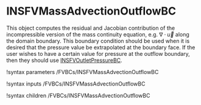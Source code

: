 # INSFVMassAdvectionOutflowBC

This object computes the residual and Jacobian contribution of the
incompressible version of the mass continuity equation, e.g. $\nabla\cdot\vec
u$ along the domain boundary. This boundary condition should be used when it is
desired that the pressure value be extrapolated at the boundary face. If the
user wishes to have a certain value for pressure at the outflow boundary, then
they should use [INSFVOutletPressureBC](/INSFVOutletPressureBC.md).

!syntax parameters /FVBCs/INSFVMassAdvectionOutflowBC

!syntax inputs /FVBCs/INSFVMassAdvectionOutflowBC

!syntax children /FVBCs/INSFVMassAdvectionOutflowBC
